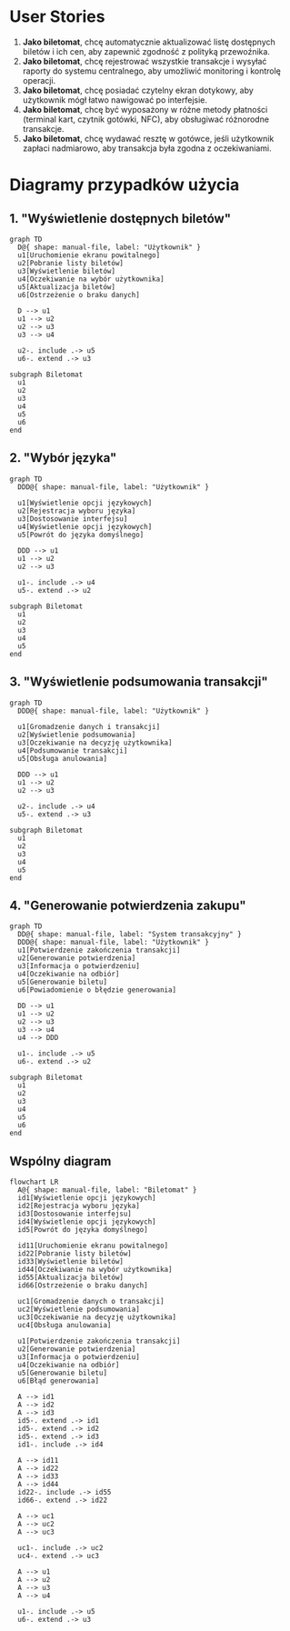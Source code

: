 # User Stories

1. **Jako biletomat**, chcę automatycznie aktualizować listę dostępnych biletów i ich cen, aby zapewnić zgodność z polityką przewoźnika.
1. **Jako biletomat**, chcę rejestrować wszystkie transakcje i wysyłać raporty do systemu centralnego, aby umożliwić monitoring i kontrolę operacji.
1. **Jako biletomat**, chcę posiadać czytelny ekran dotykowy, aby użytkownik mógł 
łatwo nawigować po interfejsie.
2. **Jako biletomat**, chcę być wyposażony w różne metody płatności (terminal kart, czytnik gotówki, NFC), aby obsługiwać różnorodne transakcje.
3. **Jako biletomat**, chcę wydawać resztę w gotówce, jeśli użytkownik zapłaci 
nadmiarowo, aby transakcja była zgodna z oczekiwaniami.

# Diagramy przypadków użycia

## 1. "Wyświetlenie dostępnych biletów"
```mermaid
graph TD
  D@{ shape: manual-file, label: "Użytkownik" }
  u1[Uruchomienie ekranu powitalnego]
  u2[Pobranie listy biletów]
  u3[Wyświetlenie biletów]
  u4[Oczekiwanie na wybór użytkownika]
  u5[Aktualizacja biletów]
  u6[Ostrzeżenie o braku danych]

  D --> u1
  u1 --> u2
  u2 --> u3
  u3 --> u4

  u2-. include .-> u5
  u6-. extend .-> u3

subgraph Biletomat
  u1
  u2
  u3
  u4
  u5
  u6
end

```

## 2. "Wybór języka"


```mermaid
graph TD
  DDD@{ shape: manual-file, label: "Użytkownik" }

  u1[Wyświetlenie opcji językowych]
  u2[Rejestracja wyboru języka]
  u3[Dostosowanie interfejsu]
  u4[Wyświetlenie opcji językowych]
  u5[Powrót do języka domyślnego]

  DDD --> u1
  u1 --> u2
  u2 --> u3

  u1-. include .-> u4
  u5-. extend .-> u2

subgraph Biletomat
  u1
  u2
  u3
  u4
  u5
end

```

## 3. "Wyświetlenie podsumowania transakcji"

```mermaid
graph TD
  DDD@{ shape: manual-file, label: "Użytkownik" }

  u1[Gromadzenie danych i transakcji]
  u2[Wyświetlenie podsumowania]
  u3[Oczekiwanie na decyzję użytkownika]
  u4[Podsumowanie transakcji]
  u5[Obsługa anulowania]

  DDD --> u1
  u1 --> u2
  u2 --> u3

  u2-. include .-> u4
  u5-. extend .-> u3

subgraph Biletomat
  u1
  u2
  u3
  u4
  u5
end

```

## 4. "Generowanie potwierdzenia zakupu"

```mermaid
graph TD
  DD@{ shape: manual-file, label: "System transakcyjny" }
  DDD@{ shape: manual-file, label: "Użytkownik" }
  u1[Potwierdzenie zakończenia transakcji]
  u2[Generowanie potwierdzenia]
  u3[Informacja o potwierdzeniu]
  u4[Oczekiwanie na odbiór]
  u5[Generowanie biletu]
  u6[Powiadomienie o błędzie generowania]

  DD --> u1
  u1 --> u2
  u2 --> u3
  u3 --> u4
  u4 --> DDD

  u1-. include .-> u5
  u6-. extend .-> u2

subgraph Biletomat
  u1
  u2
  u3
  u4
  u5
  u6
end

```
## Wspólny diagram

```mermaid
flowchart LR
  A@{ shape: manual-file, label: "Biletomat" }
  id1[Wyświetlenie opcji językowych]
  id2[Rejestracja wyboru języka]
  id3[Dostosowanie interfejsu]
  id4[Wyświetlenie opcji językowych]
  id5[Powrót do języka domyślnego]

  id11[Uruchomienie ekranu powitalnego]
  id22[Pobranie listy biletów]
  id33[Wyświetlenie biletów]
  id44[Oczekiwanie na wybór użytkownika]
  id55[Aktualizacja biletów]
  id66[Ostrzeżenie o braku danych]

  uc1[Gromadzenie danych o transakcji]
  uc2[Wyświetlenie podsumowania]
  uc3[Oczekiwanie na decyzję użytkownika]
  uc4[Obsługa anulowania]

  u1[Potwierdzenie zakończenia transakcji]
  u2[Generowanie potwierdzenia]
  u3[Informacja o potwierdzeniu]
  u4[Oczekiwanie na odbiór]
  u5[Generowanie biletu]
  u6[Błąd generowania]

  A --> id1
  A --> id2
  A --> id3
  id5-. extend .-> id1
  id5-. extend .-> id2
  id5-. extend .-> id3
  id1-. include .-> id4

  A --> id11
  A --> id22
  A --> id33
  A --> id44
  id22-. include .-> id55
  id66-. extend .-> id22

  A --> uc1
  A --> uc2
  A --> uc3

  uc1-. include .-> uc2
  uc4-. extend .-> uc3

  A --> u1
  A --> u2
  A --> u3
  A --> u4

  u1-. include .-> u5
  u6-. extend .-> u3
```
